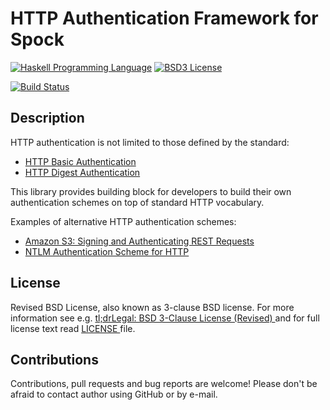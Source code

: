 # HTTP Authentication Framework for Spock

[![Haskell Programming Language](https://img.shields.io/badge/language-Haskell-blue.svg)][Haskell.org]
[![BSD3 License](http://img.shields.io/badge/license-BSD3-brightgreen.svg)][tl;dr Legal: BSD3]

[![Build Status](https://travis-ci.org/trskop/spock-http-auth.svg)](https://travis-ci.org/trskop/spock-http-auth)


## Description

HTTP authentication is not limited to those defined by the standard:

* [HTTP Basic Authentication][Wikipedia: Basic access authentication]
* [HTTP Digest Authentication][Wikipedia: Digest access authentication]

This library provides building block for developers to build their own
authentication schemes on top of standard HTTP vocabulary.

Examples of alternative HTTP authentication schemes:

* [Amazon S3: Signing and Authenticating REST Requests][]
* [NTLM Authentication Scheme for HTTP][]


## License

Revised BSD License, also known as 3-clause BSD license. For more
information see e.g. [tl;drLegal: BSD 3-Clause License (Revised)
][tl;dr Legal: BSD3] and for full license text read [LICENSE
](https://github.com/trskop/spock-http-auth/blob/master/LICENSE) file.


## Contributions

Contributions, pull requests and bug reports are welcome! Please don't be
afraid to contact author using GitHub or by e-mail.


[Haskell.org]:
  http://www.haskell.org
  "The Haskell Programming Language"
[tl;dr Legal: BSD3]:
  https://tldrlegal.com/license/bsd-3-clause-license-%28revised%29
  "BSD 3-Clause License (Revised)"
[Wikipedia: Basic access authentication]:
  https://en.wikipedia.org/wiki/Basic_access_authentication
  "Wikipedia: Basic access authentication"
[Wikipedia: Digest access authentication]:
  https://en.wikipedia.org/wiki/Digest_access_authentication
  "Wikipedia: Digest access authentication"
[Amazon S3: Signing and Authenticating REST Requests]:
  http://docs.aws.amazon.com/AmazonS3/latest/dev/RESTAuthentication.html
  "Amazon S3: Signing and Authenticating REST Requests"
[NTLM Authentication Scheme for HTTP]:
  http://www.innovation.ch/personal/ronald/ntlm.html
  "NTLM Authentication Scheme for HTTP"
